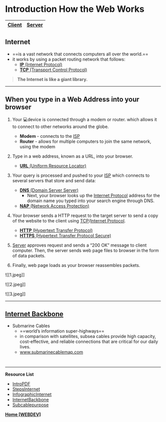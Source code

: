 # Introduction How the Web Works

[**Client**](Client.md) | **[Server](Server.md)** 
----   |   ----

## Internet
- ==is a vast network that connects computers all over the world.==
- it works by using a packet routing network that follows:
	- [**IP** (Internet Protocol)](Internet%20Protocol.md)
	- [**TCP** (Transport Control Protocol)](TCP.md)

> **The Internet is like a giant library.**

---
## When you type in a Web Address into your browser
1. Your 💻device is connected through a modem or router. which allows it to connect to other networks around the globe.
	- **Modem** - connects to the [ISP](ISP.md)
	- **Router** - allows for multiple computers to join the same network, using the modem

2. Type in a web address, known as a URL, into your browser.
	- [**URL** (Uniform Resource Locator)](URL.md)

3. Your query is processed and pushed to your [ISP](ISP.md) which connects to several servers that store and send data:
	- [**DNS** (Domain Server Server)](DNS.md)
		- Next, your browser looks up the [Internet Protocol](Internet%20Protocol.md) address for the domain name you typed into your search engine through DNS.
	- [**NAP** (Network Access Protection)](NAP.md)

4. Your browser sends a HTTP request to the target server to send a copy of the website to the client using [TCP](TCP.md)/[Internet Protocol](Internet%20Protocol.md).
	- [**HTTP** (Hypertext Transfer Protocol)](HTTP.md)
	- [**HTTPS** (Hypertext Transfer Protocol Secure)](HTTPS.md)

5. [Server](Server.md) approves request and sends a “200 OK” message to client computer. Then, the server sends web page files to browser in the form of data packets.

6. Finally, web page loads as your browser reassembles packets.

![[1.jpeg]]

![[2.jpeg]]

![[3.jpeg]]


---
## [Internet Backbone](Internet%20Back.md)
- Submarine Cables
	- ==world’s information super-highways==
	- in comparison with satellites, subsea cables provide high capacity, cost-effective, and reliable connections that are critical for our daily lives.
	- www.submarinecablemap.com


# 
---
**Resource List**
 - [IntroPDF](https://drive.google.com/file/d/1dvDs5SzDasugQaIA1afCobvmSF2IYE2Z/view)
- [StepsInternet](https://www.hp.com/us-en/shop/tech-takes/how-does-the-internet-work#:~:text=It%20works%20by%20using%20a,where%20you%27re%20using%20it.)
- [InfographicInternet](https://imgur.com/a/tQfXE5b)
- [InternetBackbone](https://www.techopedia.com/definition/20115/internet-backbone)
- [Subcablepurpose](https://www.google.com/search?q=submarine+cable+purpose&oq=submarine+cable+purpose&aqs=edge..69i57j0i390l5j69i64.6223j0j1&sourceid=chrome&ie=UTF-8)


**[Home [WEBDEV]](WEBDEV11LEC.md)**